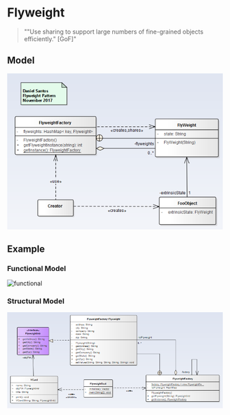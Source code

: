 # Flyweight

> ""Use sharing to support large numbers of fine-grained objects efficiently." [GoF]"

## Model
![Model](flyweight.png)

## Example

### Functional Model
  ![functional](exercise/functional.png)

### Structural Model
  ![structural](exercise/structural.png)
